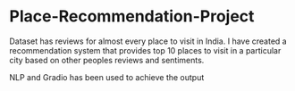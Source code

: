 # Place-Recommendation-Project

Dataset has reviews for almost every place to visit in India.
I have created a recommendation system that provides top 10 places to visit in a particular city based on other peoples reviews and sentiments.

NLP and Gradio has been used to achieve the output
